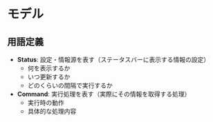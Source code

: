 # モデル

## 用語定義

- **Status**: 設定・情報源を表す（ステータスバーに表示する情報の設定）
  - 何を表示するか
  - いつ更新するか
  - どのくらいの間隔で実行するか
- **Command**: 実行処理を表す（実際にその情報を取得する処理）
  - 実行時の動作
  - 具体的な処理内容

<!-- WIP: このドキュメントはShellbarのデータモデルについて記述する予定です。 -->
